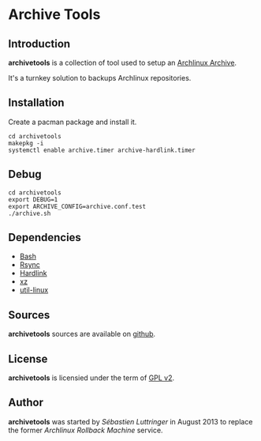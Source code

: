 Archive Tools
=============

Introduction
------------
**archivetools** is a collection of tool used to setup an [Archlinux Archive](https://wiki.archlinux.org/index.php/Arch_Linux_Archive).

It's a turnkey solution to backups Archlinux repositories.

Installation
------------
Create a pacman package and install it.

```
cd archivetools
makepkg -i
systemctl enable archive.timer archive-hardlink.timer
```

Debug
-----
```
cd archivetools
export DEBUG=1
export ARCHIVE_CONFIG=archive.conf.test
./archive.sh
```

Dependencies
------------
- [Bash](http://www.gnu.org/software/bash/bash.html)
- [Rsync](http://rsync.samba.org/)
- [Hardlink](http://jak-linux.org/projects/hardlink/)
- [xz](http://tukaani.org/xz/)
- [util-linux](https://www.kernel.org/pub/linux/utils/util-linux/)

Sources
-------
**archivetools** sources are available on [github](https://github.com/seblu/archivetools/).

License
-------
**archivetools** is licensied under the term of [GPL v2](http://www.gnu.org/licenses/gpl-2.0.html).

Author
------
**archivetools** was started by *Sébastien Luttringer* in August 2013 to replace the former *Archlinux Rollback Machine* service.